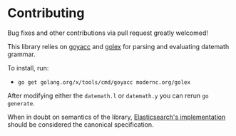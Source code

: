 # Contributing

Bug fixes and other contributions via pull request greatly welcomed!

This library relies on [goyacc](https://godoc.org/golang.org/x/tools/cmd/goyacc) and
[golex](https://godoc.org/modernc.org/golex) for parsing and evaluating datemath grammar.

To install, run:

* `go get golang.org/x/tools/cmd/goyacc modernc.org/golex`

After modifying either the `datemath.l` or `datemath.y` you can rerun `go generate`.

When in doubt on semantics of the library, [Elasticsearch's
implementation](https://www.elastic.co/guide/en/elasticsearch/reference/7.3/common-options.html#date-math) should be
considered the canonical specification.
